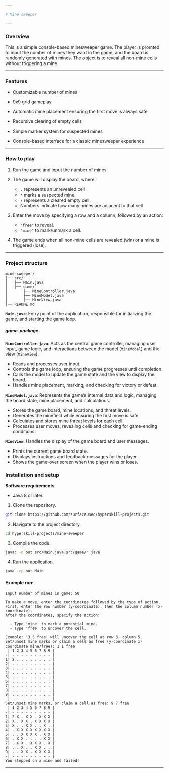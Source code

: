 ```yaml
---

# Mine sweeper

---
```


### Overview

This is a simple console-based minesweeper game. The player is promted to input the number of mines they want in the game, and the board is randomly generated with mines. The object is to reveal all non-mine cells without triggering a mine. 

--- 

### Features

- Customizable number of mines

- 9x9 grid gameplay

- Automatic mine placement ensuring the first move is always safe

- Recursive clearing of empty cells

- Simple marker system for suspected mines

- Console-based interface for a classic minesweeper experience

---

### How to play

1. Run the game and input the number of mines.

2. The game will display the board, where:

   - `.` represents an unrevealed cell
   - `*` marks a suspected mine.
   - `/` represents a cleared empty cell.
   - Numbers indicate how many mines are adjacent to that cell
3. Enter the move by specifying a row and a column, followed by an action:

   - `"free"` to reveal.
   - `"mine"` to mark/unmark a cell.

4. The game ends when all non-mine cells are revealed (win) or a mine is triggered (lose). 

--- 

### Project structure

```plaintext
mine-sweeper/
│── src/
│   ├── Main.java                
│   ├── game/                   
│       ├── MineController.java   
│       ├── MineModel.java        
│       ├── MineView.java                                
│── README.md                                    
```

**`Main.java`**: Entry point of the application, responsible for initializing the game, and starting the game loop. 

##### **game-package**

**`MineController.java`**: Acts as the central game controller, managing user input, game logic, and interactions between the model (`MineModel`) and the view (`MineView`).

- Reads and processes user input.
- Controls the game loop, ensuring the game progresses until completion.
- Calls the model to update the game state and the view to display the board.
- Handles mine placement, marking, and checking for victory or defeat.

**`MineModel.java`**: Represents the game’s internal data and logic, managing the board state, mine placement, and calculations.

- Stores the game board, mine locations, and threat levels.
- Generates the minefield while ensuring the first move is safe.
- Calculates and stores mine threat levels for each cell.
- Processes user moves, revealing cells and checking for game-ending conditions.

**`MineView`**: Handles the display of the game board and user messages.

- Prints the current game board state.
- Displays instructions and feedback messages for the player.
- Shows the game-over screen when the player wins or loses.

### Installation and setup

**Software requirements**

- Java 8 or later.

1. Clone the repository.

```bash
git clone https://github.com/surfaceUsed/hyperskill-projects.git
```

2. Navigate to the project directory.

```bash
cd hyperskill-projects/mine-sweeper
```

3. Compile the code.

```bash
javac -d out src/Main.java src/game/*.java
```

4. Run the application.

```bash
java -cp out Main
```

#### **Example run:**

```plaintext
Input number of mines in game: 50

To make a move, enter the coordinates followed by the type of action.
First, enter the row number (y-coordinate), then the column number (x-coordinate).
After the coordinates, specify the action:

  - Type 'mine' to mark a potential mine.
  - Type 'free' to uncover the cell.

Example: '3 5 free' will uncover the cell at row 3, column 5.
Set/unset mine marks or claim a cell as free (y-coordinate x-coordinate mine/free): 1 1 free
 | 1 2 3 4 5 6 7 8 9 |
-| - - - - - - - - - |
1| 2 . . . . . . . . |
2| . . . . . . . . . |
3| . . . . . . . . . |
4| . . . . . . . . . |
5| . . . . . . . . . |
6| . . . . . . . . . |
7| . . . . . . . . . |
8| . . . . . . . . . |
9| . . . . . . . . . |
-| - - - - - - - - - |
Set/unset mine marks, or claim a cell as free: 9 7 free
 | 1 2 3 4 5 6 7 8 9 |
-| - - - - - - - - - |
1| 2 X . X X . X X X |
2| X . X X . X X X X |
3| X . . X X . . X . |
4| . X X X X X X X X |
5| . . X X X X . X X |
6| . X X . . . . X X |
7| . X X . X X X . X |
8| . . X . . X X . . |
9| . . X X . X X X X |
-| - - - - - - - - - |
You stepped on a mine and failed!
```

---
